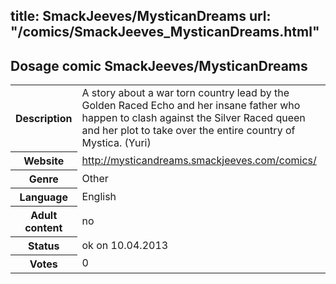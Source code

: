 title: SmackJeeves/MysticanDreams
url: "/comics/SmackJeeves_MysticanDreams.html"
---
Dosage comic SmackJeeves/MysticanDreams
-----------------------------------------

<table class="comicinfo">
<tr>
<th>Description</th><td>A story about a war torn country lead by the Golden Raced Echo and her insane father who happen to clash against the Silver Raced queen and her plot to take over the entire country of Mystica. (Yuri)</td>
</tr>
<tr>
<th>Website</th><td><a href="http://mysticandreams.smackjeeves.com/comics/">http://mysticandreams.smackjeeves.com/comics/</a></td>
</tr>
<tr>
<th>Genre</th><td>Other</td>
</tr>
<tr>
<th>Language</th><td>English</td>
</tr>
<tr>
<th>Adult content</th><td>no</td>
</tr>
<tr>
<th>Status</th><td>ok on 10.04.2013</td>
</tr>
<tr>
<th>Votes</th><td>0</div></td>
</tr>
</table>
